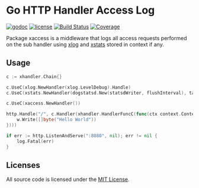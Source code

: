 # Go HTTP Handler Access Log

[![godoc](http://img.shields.io/badge/godoc-reference-blue.svg?style=flat)](https://godoc.org/github.com/rs/xaccess) [![license](http://img.shields.io/badge/license-MIT-red.svg?style=flat)](https://raw.githubusercontent.com/rs/xaccess/master/LICENSE) [![Build Status](https://travis-ci.org/rs/xaccess.svg)](https://travis-ci.org/rs/xaccess) [![Coverage](http://gocover.io/_badge/github.com/rs/xaccess)](http://gocover.io/github.com/rs/xaccess)

Package xaccess is a middleware that logs all access requests performed on the sub handler using [xlog](https://github.com/rs/xlog) and [xstats](https://github.com/rs/xstats) stored in context if any.

## Usage

```go
c := xhandler.Chain{}

c.UseC(xlog.NewHandler(xlog.LevelDebug).Handle)
c.UseC(xstats.NewHandler(dogstatsd.New(statsdWriter, flushInterval), tags))

c.UseC(xaccess.NewHandler())

http.Handle("/", c.Handler(xhandler.HandlerFuncC(func(ctx context.Context, w http.ResponseWriter, r *http.Request) {
    w.Write([]byte("Hello World"))
})))

if err := http.ListenAndServe(":8080", nil); err != nil {
    log.Fatal(err)
}
```

## Licenses

All source code is licensed under the [MIT License](https://raw.github.com/rs/xlog/master/LICENSE).
